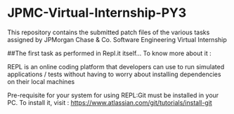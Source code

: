 # JPMC-Virtual-Internship-PY3

This repository contains the submitted patch files of the various tasks assigned by JPMorgan Chase & Co. Software Engineering Virtual Internship

##The first task as performed in Repl.it itself...
To know more about it : 

REPL is an online coding platform that developers can use to run simulated
applications / tests without having to worry about installing dependencies on
their local machines

Pre-requisite for your system for using REPL:Git must be installed in your PC. To install it, visit : https://www.atlassian.com/git/tutorials/install-git 

